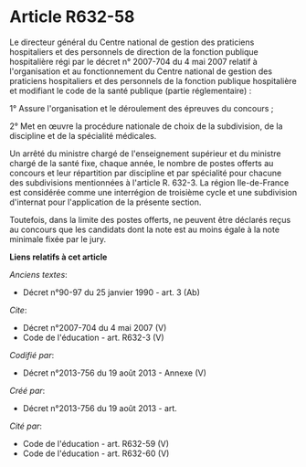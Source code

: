 # Article R632-58

Le directeur général du Centre national de gestion des praticiens hospitaliers et des personnels de direction de la fonction
publique hospitalière régi par le décret n° 2007-704 du 4 mai 2007 relatif à l'organisation et au fonctionnement du Centre
national de gestion des praticiens hospitaliers et des personnels de la fonction publique hospitalière et modifiant le code
de la santé publique (partie réglementaire) : 

1° Assure l'organisation et le déroulement des épreuves du concours ; 

2° Met en œuvre la procédure nationale de choix de la subdivision, de la discipline et de la spécialité médicales. 

Un arrêté du ministre chargé de l'enseignement supérieur et du ministre chargé de la santé fixe, chaque année, le nombre de
postes offerts au concours et leur répartition par discipline et par spécialité pour chacune des subdivisions mentionnées à
l'article R. 632-3. La région Ile-de-France est considérée comme une interrégion de troisième cycle et une subdivision
d'internat pour l'application de la présente section. 

Toutefois, dans la limite des postes offerts, ne peuvent être déclarés reçus au concours que les candidats dont la note est
au moins égale à la note minimale fixée par le jury.

**Liens relatifs à cet article**

_Anciens textes_:

  - Décret n°90-97 du 25 janvier 1990 - art. 3 (Ab)

_Cite_:

  - Décret n°2007-704 du 4 mai 2007 (V)
  - Code de l'éducation - art. R632-3 (V)

_Codifié par_:

  - Décret n°2013-756 du 19 août 2013 -  Annexe (V)

_Créé par_:

  - Décret n°2013-756 du 19 août 2013 - art.

_Cité par_:

  - Code de l'éducation - art. R632-59 (V)
  - Code de l'éducation - art. R632-60 (V)
